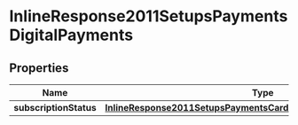 
# InlineResponse2011SetupsPaymentsDigitalPayments

## Properties
Name | Type | Description | Notes
------------ | ------------- | ------------- | -------------
**subscriptionStatus** | [**InlineResponse2011SetupsPaymentsCardProcessingSubscriptionStatus**](InlineResponse2011SetupsPaymentsCardProcessingSubscriptionStatus.md) |  |  [optional]



